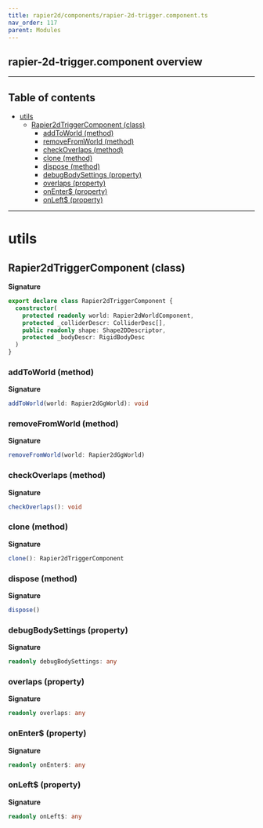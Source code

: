 ```yaml
---
title: rapier2d/components/rapier-2d-trigger.component.ts
nav_order: 117
parent: Modules
---
```


## rapier-2d-trigger.component overview

---

<h2 class="text-delta">Table of contents</h2>

- [utils](#utils)
  - [Rapier2dTriggerComponent (class)](#rapier2dtriggercomponent-class)
    - [addToWorld (method)](#addtoworld-method)
    - [removeFromWorld (method)](#removefromworld-method)
    - [checkOverlaps (method)](#checkoverlaps-method)
    - [clone (method)](#clone-method)
    - [dispose (method)](#dispose-method)
    - [debugBodySettings (property)](#debugbodysettings-property)
    - [overlaps (property)](#overlaps-property)
    - [onEnter$ (property)](#onenter-property)
    - [onLeft$ (property)](#onleft-property)

---

# utils

## Rapier2dTriggerComponent (class)

**Signature**

```ts
export declare class Rapier2dTriggerComponent {
  constructor(
    protected readonly world: Rapier2dWorldComponent,
    protected _colliderDescr: ColliderDesc[],
    public readonly shape: Shape2DDescriptor,
    protected _bodyDescr: RigidBodyDesc
  )
}
```

### addToWorld (method)

**Signature**

```ts
addToWorld(world: Rapier2dGgWorld): void
```

### removeFromWorld (method)

**Signature**

```ts
removeFromWorld(world: Rapier2dGgWorld)
```

### checkOverlaps (method)

**Signature**

```ts
checkOverlaps(): void
```

### clone (method)

**Signature**

```ts
clone(): Rapier2dTriggerComponent
```

### dispose (method)

**Signature**

```ts
dispose()
```

### debugBodySettings (property)

**Signature**

```ts
readonly debugBodySettings: any
```

### overlaps (property)

**Signature**

```ts
readonly overlaps: any
```

### onEnter$ (property)

**Signature**

```ts
readonly onEnter$: any
```

### onLeft$ (property)

**Signature**

```ts
readonly onLeft$: any
```
